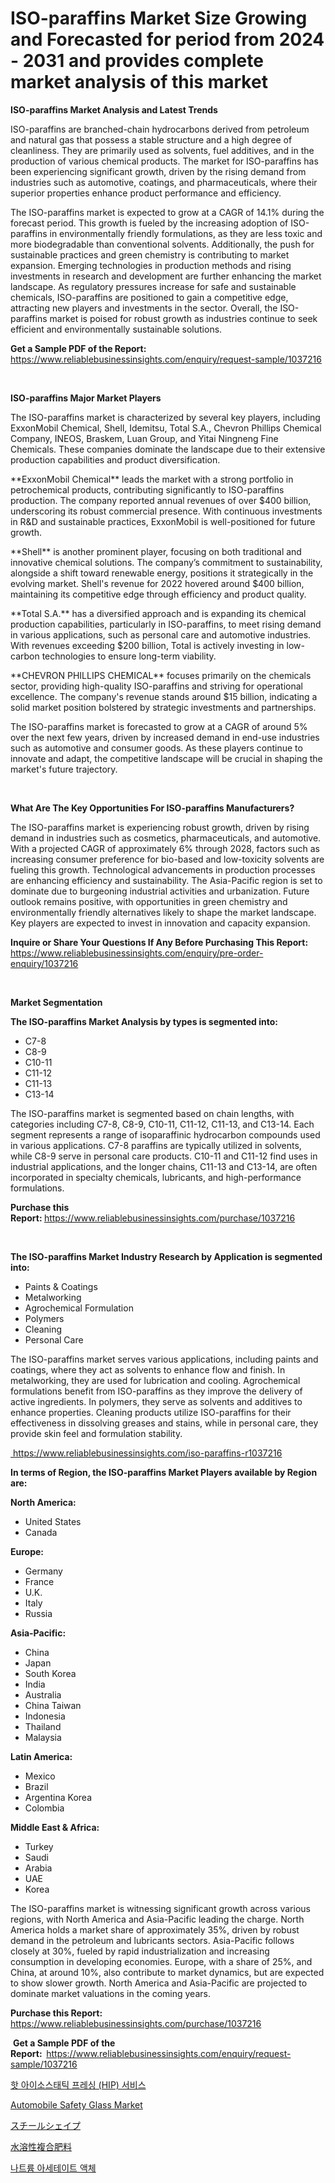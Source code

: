 <p><h1>ISO-paraffins Market Size Growing and Forecasted for period from 2024 - 2031 and provides complete market analysis of this market</h1></p><p><strong>ISO-paraffins Market Analysis and Latest Trends</strong></p>
<p><p>ISO-paraffins are branched-chain hydrocarbons derived from petroleum and natural gas that possess a stable structure and a high degree of cleanliness. They are primarily used as solvents, fuel additives, and in the production of various chemical products. The market for ISO-paraffins has been experiencing significant growth, driven by the rising demand from industries such as automotive, coatings, and pharmaceuticals, where their superior properties enhance product performance and efficiency.</p><p>The ISO-paraffins market is expected to grow at a CAGR of 14.1% during the forecast period. This growth is fueled by the increasing adoption of ISO-paraffins in environmentally friendly formulations, as they are less toxic and more biodegradable than conventional solvents. Additionally, the push for sustainable practices and green chemistry is contributing to market expansion. Emerging technologies in production methods and rising investments in research and development are further enhancing the market landscape. As regulatory pressures increase for safe and sustainable chemicals, ISO-paraffins are positioned to gain a competitive edge, attracting new players and investments in the sector. Overall, the ISO-paraffins market is poised for robust growth as industries continue to seek efficient and environmentally sustainable solutions.</p></p>
<p><strong>Get a Sample PDF of the Report:&nbsp;</strong> <a href="https://www.reliablebusinessinsights.com/enquiry/request-sample/1037216">https://www.reliablebusinessinsights.com/enquiry/request-sample/1037216</a></p>
<p>&nbsp;</p>
<p><strong>ISO-paraffins Major Market Players</strong></p>
<p><p>The ISO-paraffins market is characterized by several key players, including ExxonMobil Chemical, Shell, Idemitsu, Total S.A., Chevron Phillips Chemical Company, INEOS, Braskem, Luan Group, and Yitai Ningneng Fine Chemicals. These companies dominate the landscape due to their extensive production capabilities and product diversification.</p><p>**ExxonMobil Chemical** leads the market with a strong portfolio in petrochemical products, contributing significantly to ISO-paraffins production. The company reported annual revenues of over $400 billion, underscoring its robust commercial presence. With continuous investments in R&D and sustainable practices, ExxonMobil is well-positioned for future growth.</p><p>**Shell** is another prominent player, focusing on both traditional and innovative chemical solutions. The company’s commitment to sustainability, alongside a shift toward renewable energy, positions it strategically in the evolving market. Shell's revenue for 2022 hovered around $400 billion, maintaining its competitive edge through efficiency and product quality.</p><p>**Total S.A.** has a diversified approach and is expanding its chemical production capabilities, particularly in ISO-paraffins, to meet rising demand in various applications, such as personal care and automotive industries. With revenues exceeding $200 billion, Total is actively investing in low-carbon technologies to ensure long-term viability.</p><p>**CHEVRON PHILLIPS CHEMICAL** focuses primarily on the chemicals sector, providing high-quality ISO-paraffins and striving for operational excellence. The company's revenue stands around $15 billion, indicating a solid market position bolstered by strategic investments and partnerships.</p><p>The ISO-paraffins market is forecasted to grow at a CAGR of around 5% over the next few years, driven by increased demand in end-use industries such as automotive and consumer goods. As these players continue to innovate and adapt, the competitive landscape will be crucial in shaping the market's future trajectory.</p></p>
<p>&nbsp;</p>
<p><strong>What Are The Key Opportunities For ISO-paraffins Manufacturers?</strong></p>
<p><p>The ISO-paraffins market is experiencing robust growth, driven by rising demand in industries such as cosmetics, pharmaceuticals, and automotive. With a projected CAGR of approximately 6% through 2028, factors such as increasing consumer preference for bio-based and low-toxicity solvents are fueling this growth. Technological advancements in production processes are enhancing efficiency and sustainability. The Asia-Pacific region is set to dominate due to burgeoning industrial activities and urbanization. Future outlook remains positive, with opportunities in green chemistry and environmentally friendly alternatives likely to shape the market landscape. Key players are expected to invest in innovation and capacity expansion.</p></p>
<p><strong>Inquire or Share Your Questions If Any Before Purchasing This Report:</strong> <a href="https://www.reliablebusinessinsights.com/enquiry/pre-order-enquiry/1037216">https://www.reliablebusinessinsights.com/enquiry/pre-order-enquiry/1037216</a></p>
<p>&nbsp;</p>
<p><strong>Market Segmentation</strong></p>
<p><strong>The ISO-paraffins Market Analysis by types is segmented into:</strong></p>
<p><ul><li>C7-8</li><li>C8-9</li><li>C10-11</li><li>C11-12</li><li>C11-13</li><li>C13-14</li></ul></p>
<p><p>The ISO-paraffins market is segmented based on chain lengths, with categories including C7-8, C8-9, C10-11, C11-12, C11-13, and C13-14. Each segment represents a range of isoparaffinic hydrocarbon compounds used in various applications. C7-8 paraffins are typically utilized in solvents, while C8-9 serve in personal care products. C10-11 and C11-12 find uses in industrial applications, and the longer chains, C11-13 and C13-14, are often incorporated in specialty chemicals, lubricants, and high-performance formulations.</p></p>
<p><strong>Purchase this Report:&nbsp;</strong><a href="https://www.reliablebusinessinsights.com/purchase/1037216">https://www.reliablebusinessinsights.com/purchase/1037216</a></p>
<p>&nbsp;</p>
<p><strong>The ISO-paraffins Market Industry Research by Application is segmented into:</strong></p>
<p><ul><li>Paints & Coatings</li><li>Metalworking</li><li>Agrochemical Formulation</li><li>Polymers</li><li>Cleaning</li><li>Personal Care</li></ul></p>
<p><p>The ISO-paraffins market serves various applications, including paints and coatings, where they act as solvents to enhance flow and finish. In metalworking, they are used for lubrication and cooling. Agrochemical formulations benefit from ISO-paraffins as they improve the delivery of active ingredients. In polymers, they serve as solvents and additives to enhance properties. Cleaning products utilize ISO-paraffins for their effectiveness in dissolving greases and stains, while in personal care, they provide skin feel and formulation stability.</p></p>
<p><a href="https://www.reliablebusinessinsights.com/iso-paraffins-r1037216">&nbsp;https://www.reliablebusinessinsights.com/iso-paraffins-r1037216</a></p>
<p><strong>In terms of Region, the ISO-paraffins Market Players available by Region are:</strong></p>
<p>
    <p> <strong> North America: </strong>
        <ul>
            <li>United States</li>
            <li>Canada</li>
        </ul>
        </p> 
    <p> <strong> Europe: </strong>
        <ul>
            <li>Germany</li>
            <li>France</li>
            <li>U.K.</li>
            <li>Italy</li>
            <li>Russia</li>
        </ul>
        </p> 
    <p> <strong> Asia-Pacific: </strong>
        <ul>
            <li>China</li>
            <li>Japan</li>
            <li>South Korea</li>
            <li>India</li>
            <li>Australia</li>
            <li>China Taiwan</li>
            <li>Indonesia</li>
            <li>Thailand</li>
            <li>Malaysia</li>
        </ul>
        </p> 
    <p> <strong> Latin America: </strong>
        <ul>
            <li>Mexico</li>
            <li>Brazil</li>
            <li>Argentina Korea</li>
            <li>Colombia</li>
        </ul>
        </p> 
    <p> <strong> Middle East & Africa: </strong>
        <ul>
            <li>Turkey</li>
            <li>Saudi</li>
            <li>Arabia</li>
            <li>UAE</li>
            <li>Korea</li>
        </ul>
    </p>
    </p>
<p><p>The ISO-paraffins market is witnessing significant growth across various regions, with North America and Asia-Pacific leading the charge. North America holds a market share of approximately 35%, driven by robust demand in the petroleum and lubricants sectors. Asia-Pacific follows closely at 30%, fueled by rapid industrialization and increasing consumption in developing economies. Europe, with a share of 25%, and China, at around 10%, also contribute to market dynamics, but are expected to show slower growth. North America and Asia-Pacific are projected to dominate market valuations in the coming years.</p></p>
<p><strong>Purchase this Report: </strong><a href="https://www.reliablebusinessinsights.com/purchase/1037216">https://www.reliablebusinessinsights.com/purchase/1037216</a></p>
<p>&nbsp;<strong>Get a Sample PDF of the Report:&nbsp;&nbsp;</strong><a href="https://www.reliablebusinessinsights.com/enquiry/request-sample/1037216">https://www.reliablebusinessinsights.com/enquiry/request-sample/1037216</a></p>
<p><strong></strong></p>
<p><p><a href="https://medium.com/@iansanftyord09878/hot-isostatic-pressing-hip-service-market-%EC%9D%98-%EA%B8%80%EB%A1%9C%EB%B2%8C-%EC%8B%9C%EC%9E%A5-%EA%B0%9C%EC%9A%94%EB%8A%94-%EC%A0%84-%EC%84%B8%EA%B3%84-%EB%B0%8F-%EC%A3%BC%EC%9A%94-%EC%8B%9C%EC%9E%A5%EC%9D%98-%EC%82%B0%EC%97%85%EC%97%90-%EC%98%81%ED%96%A5%EC%9D%84-%EB%AF%B8%EC%B9%98%EB%8A%94-%EC%A3%BC%EC%9A%94-%ED%8A%B8%EB%A0%8C%EB%93%9C%EC%97%90-%EB%8C%80%ED%95%9C-%EB%8F%85%ED%8A%B9%ED%95%9C-02fe5a85e7e7">핫 아이소스태틱 프레싱 (HIP) 서비스</a></p><p><a href="https://www.linkedin.com/pulse/automobile-safety-glass-market-size-type-tempered-glasslaminated-ke4cc?trackingId=73Xn98M3T2uu%2BFrRAvwCOA%3D%3D">Automobile Safety Glass Market</a></p><p><a href="https://medium.com/@alioukaye1/steel-shapes-market-%E3%81%AF-%E3%82%B3%E3%82%B9%E3%83%88%E7%AE%A1%E7%90%86%E3%81%A8%E5%8A%B9%E7%8E%87%E5%90%91%E4%B8%8A%E3%82%92%E5%84%AA%E5%85%88%E3%81%97%E3%81%BE%E3%81%99-%E3%81%95%E3%82%89%E3%81%AB-%E5%A0%B1%E5%91%8A%E6%9B%B8%E3%81%AF%E5%B8%82%E5%A0%B4%E3%81%AE%E9%9C%80%E8%A6%81%E9%9D%A2%E3%81%A8%E4%BE%9B%E7%B5%A6%E9%9D%A2%E3%81%AE%E4%B8%A1%E6%96%B9%E3%82%92%E3%82%AB%E3%83%90%E3%83%BC%E3%81%97%E3%81%A6%E3%81%84%E3%81%BE%E3%81%99-steel-shapes-%E5%B8%82%E5%A0%B4%E3%81%AF-2024-%E3%81%8B%E3%82%89-add30927ab12">スチールシェイプ</a></p><p><a href="https://medium.com/@alioukaye1/water-soluble-compound-fertilizer-market-%E3%81%AF-%E3%82%B3%E3%82%B9%E3%83%88%E7%AE%A1%E7%90%86%E3%81%A8%E5%8A%B9%E7%8E%87%E5%90%91%E4%B8%8A%E3%82%92%E5%84%AA%E5%85%88%E3%81%97%E3%81%BE%E3%81%99-%E3%81%95%E3%82%89%E3%81%AB-%E5%A0%B1%E5%91%8A%E6%9B%B8%E3%81%AF%E5%B8%82%E5%A0%B4%E3%81%AE%E9%9C%80%E8%A6%81%E9%9D%A2%E3%81%A8%E4%BE%9B%E7%B5%A6%E9%9D%A2%E3%81%AE%E4%B8%A1%E6%96%B9%E3%82%92%E3%82%AB%E3%83%90%E3%83%BC%E3%81%97%E3%81%A6%E3%81%84%E3%81%BE%E3%81%99-water-e2d3ad9ab256">水溶性複合肥料</a></p><p><a href="https://medium.com/@iansanftyord09878/sodium-acetate-liquid-market-%EC%9D%98-%EA%B8%80%EB%A1%9C%EB%B2%8C-%EC%8B%9C%EC%9E%A5-%EA%B0%9C%EC%9A%94%EB%8A%94-%EC%A0%84-%EC%84%B8%EA%B3%84-%EB%B0%8F-%EC%A3%BC%EC%9A%94-%EC%8B%9C%EC%9E%A5%EC%9D%98-%EC%82%B0%EC%97%85%EC%97%90-%EC%98%81%ED%96%A5%EC%9D%84-%EB%AF%B8%EC%B9%98%EB%8A%94-%EC%A3%BC%EC%9A%94-%ED%8A%B8%EB%A0%8C%EB%93%9C%EC%97%90-%EB%8C%80%ED%95%9C-%EB%8F%85%ED%8A%B9%ED%95%9C-%EA%B4%80%EC%A0%90%EC%9D%84-%EC%A0%9C%EA%B3%B5%ED%95%A9%EB%8B%88%EB%8B%A4-117a5238a619">나트륨 아세테이트 액체</a></p></p>